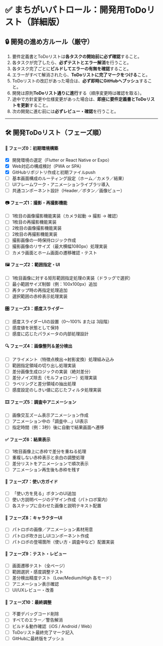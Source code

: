 # ✅ まちがいパトロール：開発用ToDoリスト（詳細版）

## 🔒 開発の進め方ルール（厳守）
1. 要件定義書とToDoリストは**各タスクの開始前に必ず確認**すること。
2. 各タスクが完了したら、**必ずテストとエラー解消**を行うこと。
3. 各タスク完了ごとに**ビルドしてエラーの有無を確認**すること。
4. エラーがすべて解消されたら、**ToDoリストに完了マークをつける**こと。
5. ToDoリストの改訂があった場合は、**必ず即時にGitHubへプッシュ**すること。
6. 開発は原則**ToDoリスト通りに進行**する（順序変更時は確認を取る）。
7. 途中で方針変更や仕様変更があった場合は、**即座に要件定義書とToDoリストを更新**すること。
8. 次の開発に進む前には**必ずレビュー・確認**を行うこと。

---

## 🛠 開発ToDoリスト（フェーズ順）

#### 📁 フェーズ0：初期環境構築
- [x] 開発環境の選定（Flutter or React Native or Expo）
- [x] Web対応の構成検討（PWA or SPA）
- [x] GitHubリポジトリ作成と初期ファイルpush
- [ ] 基本画面構成のルーティング設定（ホーム／カメラ／結果）
- [ ] UIフレームワーク・アニメーションライブラリ導入
- [ ] 共通コンポーネント設計（Header／ボタン／画像ビュー）

#### 📷 フェーズ1：撮影・再撮影機能
- [ ] 1枚目の画像撮影機能実装（カメラ起動 → 撮影 → 確認）
- [ ] 1枚目の再撮影機能実装
- [ ] 2枚目の画像撮影機能実装
- [ ] 2枚目の再撮影機能実装
- [ ] 撮影画像の一時保持ロジック作成
- [ ] 撮影画像のリサイズ（最大横幅1080px）処理実装
- [ ] カメラ画面とホーム画面の遷移確認・テスト

#### 🖼 フェーズ2：範囲指定・UI
- [ ] 1枚目画像に対する矩形範囲指定処理の実装（ドラッグで選択）
- [ ] 最小範囲サイズ制御（例：100x100px）追加
- [ ] 再タップ時の再指定処理追加
- [ ] 選択範囲の赤枠表示処理実装

#### 🎛 フェーズ3：感度スライダー
- [ ] 感度スライダーUIの設置（0〜100% または 3段階）
- [ ] 感度値を状態として保持
- [ ] 感度に応じたパラメータの内部処理設計

#### 🔍 フェーズ4：画像整列＆差分検出
- [ ] アライメント（特徴点検出→射影変換）処理組み込み
- [ ] 範囲指定領域の切り出し処理実装
- [ ] 差分画像生成ロジックの実装（絶対差分）
- [ ] 差分ノイズ除去（モルフォロジー）処理実装
- [ ] ラベリングと差分領域の抽出処理
- [ ] 感度設定のしきい値に応じたフィルタ処理実装

#### 🎞 フェーズ5：調査中アニメーション
- [ ] 画像交互ズーム表示アニメーション作成
- [ ] アニメーション中の「調査中…」UI表示
- [ ] 指定時間（例：3秒）後に自動で結果画面へ遷移

#### ✅ フェーズ6：結果表示
- [ ] 1枚目画像上に赤枠で差分を重ねる処理
- [ ] 重複しない赤枠表示と余白の調整処理
- [ ] 差分リストをアニメーションで順次表示
- [ ] アニメーション再生後も赤枠を残す

#### 📘 フェーズ7：使い方ガイド
- [ ] 「使い方を見る」ボタンのUI追加
- [ ] 使い方説明ページのデザイン作成（パトロボ案内）
- [ ] 各ステップに合わせた画像と説明テキスト配置

#### 🤖 フェーズ8：キャラクターUI
- [ ] パトロボの画像／アニメーション素材用意
- [ ] パトロボ吹き出しUIコンポーネント作成
- [ ] パトロボの登場箇所（使い方・調査中など）配置実装

#### 🧪 フェーズ9：テスト・レビュー
- [ ] 画面遷移テスト（全ページ）
- [ ] 範囲選択・感度調整テスト
- [ ] 差分検出精度テスト（Low/Medium/High 各モード）
- [ ] アニメーション表示確認
- [ ] UI/UXレビュー・改善

#### 🧹 フェーズ10：最終調整
- [ ] 不要デバッグコード削除
- [ ] すべてのエラー／警告解消
- [ ] ビルド＆動作確認（iOS / Android / Web）
- [ ] ToDoリスト最終完了マーク記入
- [ ] GitHubに最終版をプッシュ
